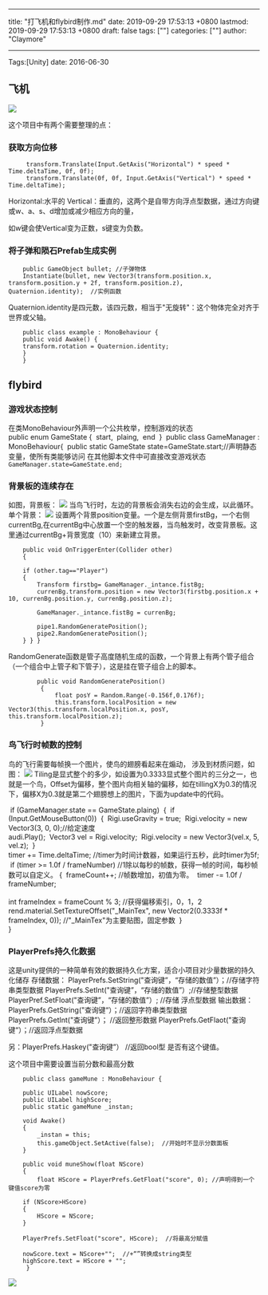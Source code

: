 
---
title: "打飞机和flybird制作.md"
date: 2019-09-29 17:53:13 +0800
lastmod: 2019-09-29 17:53:13 +0800
draft: false
tags: [""]
categories: [""]
author: "Claymore"

---
Tags:[Unity] date: 2016-06-30

## 飞机

![](http://claymore.wang:5000/uploads/big/ae35fc3606b8c8fb577f8a8b02c9f63b.png)

这个项目中有两个需要整理的点：


### 获取方向位移

         transform.Translate(Input.GetAxis("Horizontal") * speed * Time.deltaTime, 0f, 0f);
         transform.Translate(0f, 0f, Input.GetAxis("Vertical") * speed * Time.deltaTime);

<!-- more -->

Horizontal:水平的 Vertical：垂直的，这两个是自带方向浮点型数据，通过方向键或w、a、s、d增加或减少相应方向的量，

如w键会使Vertical变为正数，s键变为负数。

### 将子弹和陨石Prefab生成实例

        public GameObject bullet; //子弹物体
        Instantiate(bullet, new Vector3(transform.position.x, transform.position.y + 2f, transform.position.z), Quaternion.identity);  //实例函数
Quaternion.identity是四元数，该四元数，相当于"无旋转"：这个物体完全对齐于世界或父轴。

        public class example : MonoBehaviour {
        public void Awake() {
    	transform.rotation = Quaternion.identity;
    	}
        }
## flybird

### 游戏状态控制
在类MonoBehaviour外声明一个公共枚举，控制游戏的状态
​        
​        public enum GameState { 
​         start,
​         plaing,
​         end
​         }
​        public class GameManager : MonoBehaviour{
​        public static GameState state=GameState.start;//声明静态变量，使所有类能够访问
在其他脚本文件中可直接改变游戏状态
`GameManager.state=GameState.end;`

### 背景板的连续存在
如图，背景板：
![](http://claymore.wang:5000/uploads/big/5755039a5dc917418b8046b04d3176f9.png)
当鸟飞行时，左边的背景板会消失右边的会生成，以此循环。
单个背景：
![](http://claymore.wang:5000/uploads/big/666f8e56158fe2a17d003661a2519b21.png)
设置两个背景position变量。一个是左侧背景firstBg，一个右侧currentBg,在currentBg中心放置一个空的触发器，当鸟触发时，改变背景板。这里通过currentBg+背景宽度（10）来新建立背景。


        public void OnTriggerEnter(Collider other)
        {
        
        if (other.tag=="Player")
        {
            Transform firstbg= GameManager._intance.fistBg;
            currenBg.transform.position = new Vector3(firstbg.position.x + 10, currenBg.position.y, currenBg.position.z);
    
            GameManager._intance.fistBg = currenBg;
    
            pipe1.RandomGeneratePosition();
            pipe2.RandomGeneratePosition();
        } } }
RandomGenerate函数是管子高度随机生成的函数，一个背景上有两个管子组合（一个组合中上管子和下管子），这是挂在管子组合上的脚本。

            public void RandomGeneratePosition()
             {
                 float posY = Random.Range(-0.156f,0.176f);
                 this.transform.localPosition = new Vector3(this.transform.localPosition.x, posY, this.transform.localPosition.z);
             }

### 鸟飞行时帧数的控制
鸟的飞行需要每帧换一个图片，使鸟的翅膀看起来在煽动， 涉及到材质问题，如图：
![](http://claymore.wang:5000/uploads/big/38a6a44e5b9ce4b94e687d65f0d1fc51.png)
Tiling是显式整个的多少，如设置为0.3333显式整个图片的三分之一，也就是一个鸟，Offset为偏移，整个图片向相关轴的偏移，如在tillingX为0.3的情况下，偏移X为0.3就是第二个翅膀想上的图片，下面为update中的代码。
        
​            if (GameManager.state == GameState.plaing)
​            {
​                if (Input.GetMouseButton(0))
​                {
​                    Rigi.useGravity = true;
​                    Rigi.velocity = new Vector3(3, 0, 0);//给定速度	
​                    audi.Play();
​                    Vector3 vel = Rigi.velocity;
​                    Rigi.velocity = new Vector3(vel.x, 5, vel.z);
​                }
​    
​            timer += Time.deltaTime;         //timer为时间计数器，如果运行五秒，此时timer为5f;
​            if (timer >= 1.0f / frameNumber)  //1除以每秒的帧数，获得一帧的时间，每秒帧数可以自定义。
​            {
​                frameCount++;               //帧数增加，初值为零。
​                timer -= 1.0f / frameNumber;     
​    
​                int frameIndex = frameCount % 3; //获得偏移索引，0，1，2
​                rend.material.SetTextureOffset("_MainTex", new Vector2(0.3333f * frameIndex, 0));  //"_MainTex"为主要贴图，固定参数
​            }
​    
        }
### PlayerPrefs持久化数据
这是unity提供的一种简单有效的数据持久化方案，适合小项目对少量数据的持久化储存
存储数据：
PlayerPrefs.SetString("查询键”，“存储的数值”）；//存储字符串类型数据
PlayerPrefs.SetInt("查询键”，“存储的数值”）;//存储整型数据
PlayerPref.SetFloat("查询键”，“存储的数值”）; //存储 浮点型数据
输出数据：
PlayerPrefs.GetString("查询键“）；//返回字符串类型数据
PlayerPrefs.GetInt("查询键”）； //返回整形数据
PlayerPrefs.GetFlaot("查询键“）；//返回浮点型数据

  另：PlayerPrefs.Haskey("查询键”） //返回bool型 是否有这个键值。

  这个项目中需要设置当前分数和最高分数      


        public class gameMune : MonoBehaviour {
    
        public UILabel nowScore;    
        public UILabel highScore;
        public static gameMune _instan;
    
        void Awake()
        {
            _instan = this;
            this.gameObject.SetActive(false);  //开始时不显示分数面板
        }
    
        public void muneShow(float NScore)
        {
            float HScore = PlayerPrefs.GetFloat("score", 0); //声明得到一个键值score为零
    
        if (NScore>HScore)
        {
            HScore = NScore;
        }
    
        PlayerPrefs.SetFloat("score", HScore);  //将最高分赋值
    
        nowScore.text = NScore+"";  //+“”转换成string类型
        highScore.text = HScore + "";
         }

  ![](http://claymore.wang:5000/uploads/big/4d52b3530864d7c16e3938601ac66a59.png)      
